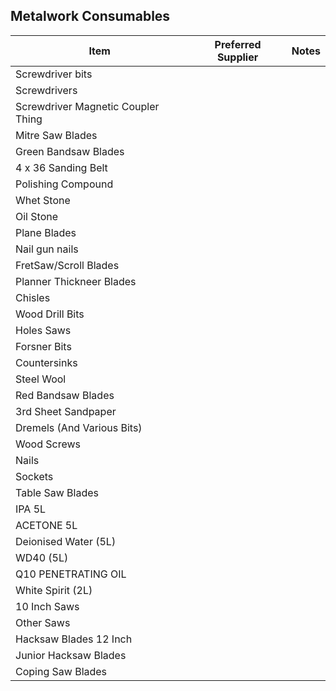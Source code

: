 ## Metalwork Consumables

| Item                               | Preferred Supplier | Notes |
|------------------------------------|--------------------|-------|
| Screwdriver bits                   |                    |       |
| Screwdrivers                       |                    |       |
| Screwdriver Magnetic Coupler Thing |                    |       |
| Mitre Saw Blades                   |                    |       |
| Green Bandsaw Blades               |                    |       |
| 4 x 36 Sanding Belt                |                    |       |
| Polishing Compound                 |                    |       |
| Whet Stone                         |                    |       |
| Oil Stone                          |                    |       |
| Plane Blades                       |                    |       |
| Nail gun nails                     |                    |       |
| FretSaw/Scroll Blades              |                    |       |
| Planner Thickneer Blades           |                    |       |
| Chisles                            |                    |       |
| Wood Drill Bits                    |                    |       |
| Holes Saws                         |                    |       |
| Forsner Bits                       |                    |       |
| Countersinks                       |                    |       |
| Steel Wool                         |                    |       |
| Red Bandsaw Blades                 |                    |       |
| 3rd Sheet Sandpaper                |                    |       |
| Dremels (And Various Bits)         |                    |       |
| Wood Screws                        |                    |       |
| Nails                              |                    |       |
| Sockets                            |                    |       |
| Table Saw Blades                   |                    |       |
| IPA 5L                             |                    |       |
| ACETONE 5L                         |                    |       |
| Deionised Water (5L)               |                    |       |
| WD40 (5L)                          |                    |       |
| Q10 PENETRATING OIL                |                    |       |
| White Spirit (2L)                  |                    |       |
| 10 Inch Saws                       |                    |       |
| Other Saws                         |                    |       |
| Hacksaw Blades 12 Inch             |                    |       |
| Junior Hacksaw Blades              |                    |       |
| Coping Saw Blades                  |                    |       |
